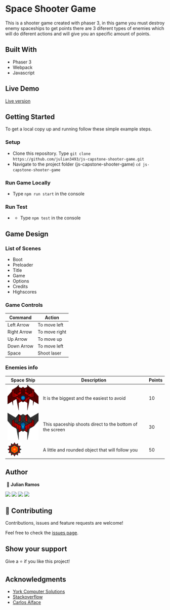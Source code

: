 # Space Shooter Game

This is a shooter game created with phaser 3, in this game you must destroy enemy spaceships to get points there are 3 diferent types of enemies which will do diferent actions and will give you an specific amount of points.

## Built With

- Phaser 3
- Webpack
- Javascript

## Live Demo

<a href="https://rawcdn.githack.com/julian3493/js-capstone-shooter-game/602815df1ca38caa7653f35e57aea50673859627/dist/index.html" target="_blank">Live version</a>

## Getting Started

To get a local copy up and running follow these simple example steps.

### Setup

- Clone this repository. Type `git clone https://github.com/julian3493/js-capstone-shooter-game.git`
- Navigate to the project folder (js-capstone-shooter-game) `cd js-capstone-shooter-game`

### Run Game Locally
- Type `npm run start` in the console

### Run Test
- - Type `npm test` in the console

## Game Design

### List of Scenes
- Boot
- Preloader
- Title
- Game
- Options
- Credits
- Highscores

### Game Controls
|Command | Action |
|-------|-------|
|Left Arrow| To move left |
|Right Arrow| To move right |
|Up Arrow| To move up |
|Down Arrow| To move left |
|Space | Shoot laser |

### Enemies info

|Space Ship                                      |Description                            |Points                |
|-------------------------------------------|---------------------------------------|--------------------|
|![Cruise Spaceship](./src/assets/sprEnemy2.png)   |It is the biggest and the easiest to avoid |10             |
|![Gunner Spaceship](./src/assets/sprEnemy0.png) |This spaceship shoots direct to the bottom of the screen | 30|
|![Chaser Spaceship](./src/assets/sprEnemy1.png)  |A little and rounded object that will follow you  | 50 |

## Author
​
👤 **Julian Ramos**
​

[<code><img height="26" src="https://cdn.iconscout.com/icon/free/png-256/github-153-675523.png"></code>](https://github.com/julian3493)
[<code><img height="26" src="https://upload.wikimedia.org/wikipedia/sco/thumb/9/9f/Twitter_bird_logo_2012.svg/1200px-Twitter_bird_logo_2012.svg.png"></code>](https://twitter.com/JulianR16893833)
[<code><img height="26" src="https://upload.wikimedia.org/wikipedia/commons/thumb/c/c9/Linkedin.svg/1200px-Linkedin.svg.png"></code>](https://www.linkedin.com/in/julian-ramos-arevalo/)
[<code><img height="26" src="https://upload.wikimedia.org/wikipedia/commons/a/ab/Gmail_Icon.svg"></code>](mailto:julianramosarevalo@gmail.com)

## 🤝 Contributing

Contributions, issues and feature requests are welcome!

Feel free to check the <a href="https://github.com/julian3493/js-capstone-shooter-game/issues"> issues page</a>.

## Show your support

Give a ⭐️ if you like this project!

## Acknowledgments

- <a href="https://learn.yorkcs.com/category/tutorials/gamedev/phaser-3/build-a-space-shooter-with-phaser-3/" target="_blank">York Computer Solutions</a>
- <a href="https://www.stackoverflow.com/" target="_blank">Stackoverflow</a>
- <a href='http://carlosalface.blogspot.pt/'>Carlos Alface</a>